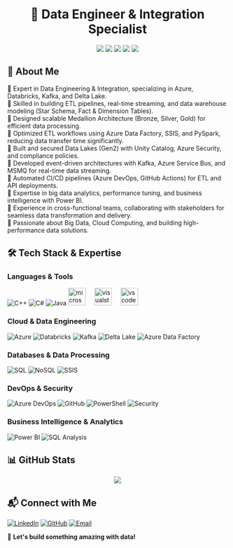 
<h1 align="center">🚀 Data Engineer & Integration Specialist</h1>

<p align="center">
 <img src="https://img.shields.io/badge/Azure-Data-blue?style=for-the-badge&logo=microsoft-azure"/>
 <img src="https://img.shields.io/badge/Databricks-ETL-orange?style=for-the-badge&logo=databricks"/>
 <img src="https://img.shields.io/badge/SQL-Database-yellow?style=for-the-badge&logo=postgresql"/>
 <img src="https://img.shields.io/badge/Kafka-Streaming-red?style=for-the-badge&logo=apache-kafka"/>
 <img src="https://img.shields.io/badge/PowerBI-Analytics-yellow?style=for-the-badge&logo=power-bi"/>
</p>

## 🚀 About Me

🔹 Expert in Data Engineering & Integration, specializing in Azure, Databricks, Kafka, and Delta Lake.<br>
🔹 Skilled in building ETL pipelines, real-time streaming, and data warehouse modeling (Star Schema, Fact & Dimension Tables).<br>
🔹 Designed scalable Medallion Architecture (Bronze, Silver, Gold) for efficient data processing.<br>
🔹 Optimized ETL workflows using Azure Data Factory, SSIS, and PySpark, reducing data transfer time significantly.<br>
🔹 Built and secured Data Lakes (Gen2) with Unity Catalog, Azure Security, and compliance policies.<br>
🔹 Developed event-driven architectures with Kafka, Azure Service Bus, and MSMQ for real-time data streaming.<br>
🔹 Automated CI/CD pipelines (Azure DevOps, GitHub Actions) for ETL and API deployments.<br>
🔹 Expertise in big data analytics, performance tuning, and business intelligence with Power BI.<br>
🔹 Experience in cross-functional teams, collaborating with stakeholders for seamless data transformation and delivery.<br>
🔹 Passionate about Big Data, Cloud Computing, and building high-performance data solutions.

## 🛠️ Tech Stack & Expertise

### **Languages & Tools** 
![C++](https://img.shields.io/badge/C++-blue?style=flat&logo=c%2B%2B)
![C#](https://img.shields.io/badge/C%23-blueviolet?style=flat&logo=c-sharp)
![Java](https://img.shields.io/badge/Java-red?style=flat&logo=openjdk)
  <img src="https://cdn.jsdelivr.net/gh/devicons/devicon/icons/microsoftsqlserver/microsoftsqlserver-plain.svg" height="40" alt="microsoftsqlserver logo"  />
  <img width="12" />
  <img src="https://cdn.jsdelivr.net/gh/devicons/devicon/icons/visualstudio/visualstudio-plain.svg" height="40" alt="visualstudio logo"  />
  <img width="12" />
  <img src="https://cdn.jsdelivr.net/gh/devicons/devicon/icons/vscode/vscode-original.svg" height="40" alt="vscode logo"  />

### **Cloud & Data Engineering**
![Azure](https://img.shields.io/badge/Azure-Cloud-blue?style=flat&logo=microsoft-azure)
![Databricks](https://img.shields.io/badge/Databricks-ETL-orange?style=flat&logo=databricks)
![Kafka](https://img.shields.io/badge/Kafka-Streaming-black?style=flat&logo=apache-kafka)
![Delta Lake](https://img.shields.io/badge/Delta%20Lake-BigData-green?style=flat&logo=databricks)
![Azure Data Factory](https://img.shields.io/badge/Azure%20Data%20Factory-Pipelines-blue?style=flat&logo=microsoft-azure)

### **Databases & Data Processing**
![SQL](https://img.shields.io/badge/SQL-Database-yellow?style=flat&logo=postgresql)
![NoSQL](https://img.shields.io/badge/NoSQL-MongoDB-green?style=flat&logo=mongodb)
![SSIS](https://img.shields.io/badge/SSIS-ETL-blue?style=flat&logo=microsoft)

### **DevOps & Security**
![Azure DevOps](https://img.shields.io/badge/Azure%20DevOps-CI%2FCD-blue?style=flat&logo=azure-devops)
![GitHub](https://img.shields.io/badge/GitHub-Version%20Control-black?style=flat&logo=github)
![PowerShell](https://img.shields.io/badge/PowerShell-Automation-blue?style=flat&logo=powershell)
![Security](https://img.shields.io/badge/Security-Vulnerability-red?style=flat&logo=security)

### **Business Intelligence & Analytics**
![Power BI](https://img.shields.io/badge/Power%20BI-Visualization-yellow?style=flat&logo=power-bi)
![SQL Analysis](https://img.shields.io/badge/SQL-Analysis-yellow?style=flat&logo=microsoft)

## 📊 GitHub Stats
<p align="center">
  <img src="https://github-readme-stats.vercel.app/api?username=Dilip-Anand&show_icons=true&theme=tokyonight"/>
</p>

## 📬 Connect with Me
[![LinkedIn](https://img.shields.io/badge/LinkedIn-Connect-blue?style=for-the-badge&logo=linkedin)](http://www.linkedin.com/in/dilipanand)
[![GitHub](https://img.shields.io/badge/GitHub-Follow-black?style=for-the-badge&logo=github)](https://github.com/Dilip-Anand)
[![Email](https://img.shields.io/badge/Email-Contact-red?style=for-the-badge&logo=gmail)](mailto:dilipa834@gmail.com)

🚀 **Let's build something amazing with data!**

